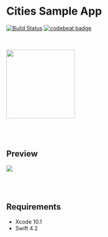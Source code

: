 # Cities Sample App
[![Build Status](https://app.bitrise.io/app/8985590c0dfa229c/status.svg?token=VtB2vReOjCLjFO-sCiBDLA)](https://app.bitrise.io/app/8985590c0dfa229c)  [![codebeat badge](https://codebeat.co/badges/38475b28-6349-4ccb-bfba-d752c23c049c)](https://codebeat.co/projects/github-com-judarlima-cities-master)

<br><br>
<a href="url"><img src="https://i.imgur.com/CDlIi97.png" align="center" height="180" width="180" ></a>
<br><br>
<br><br>
## Preview
![](https://media.giphy.com/media/7YCVRYV2lQ4oHCP66D/giphy.gif)
<br><br>
<br><br>
## Requirements
- Xcode 10.1
- Swift 4.2
